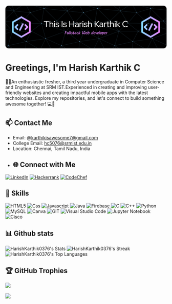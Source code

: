 ![Header](./github-header-image.png)
# Greetings, I'm Harish Karthik C
🌟🌐An enthusiastic fresher, a third year undergraduate in Computer Science and Engineering at SRM IST.Experienced in creating and improving user-friendly websites and creating impactful mobile apps with the latest technologies. Explore my repositories, and let's connect to build something awesome together! 💻🚀
## 📫 Contact Me
- Email: @karthikisawesome7@gmail.com
- College Email: hc5076@srmist.edu.in
- Location: Chennai, Tamil Nadu, India
- ## 🌐 Connect with Me
[![LinkedIn](https://img.shields.io/badge/linkedin-%230077B5.svg?style=for-the-badge&logo=linkedin&logoColor=white)](https://www.linkedin.com/in/harish-karthik-223077258)
[![Hackerrank](https://img.shields.io/badge/-Hackerrank-2EC866?style=for-the-badge&logo=HackerRank&logoColor=white)](https://www.hackerrank.com/profile/hc5076)
[![CodeChef](https://img.shields.io/badge/CodeChef-%23964B00.svg?style=for-the-badge&logo=CodeChef&logoColor=white)](https://www.codechef.com/users/srmcse_268)
## 🔧 Skills
![HTML5](https://img.shields.io/badge/html5-%23E34F26.svg?style=for-the-badge&logo=html5&logoColor=white)
![Css](https://img.shields.io/badge/CSS3-1572B6?style=for-the-badge&logo=css3&logoColor=white)
![Javascript](https://img.shields.io/badge/JavaScript-323330?style=for-the-badge&logo=javascript&logoColor=white)
![Java](https://img.shields.io/badge/Java-007396?style=for-the-badge&logo=javascript&logoColor=white)
![Firebase](https://img.shields.io/badge/Firebase-orange?style=for-the-badge&logo=firebase&logoColor=white)
![C](https://img.shields.io/badge/c-%2300599C.svg?style=for-the-badge&logo=c&logoColor=white)
![C++](https://img.shields.io/badge/c++-%2300599C.svg?style=for-the-badge&logo=c%2B%2B&logoColor=white)
![Python](https://img.shields.io/badge/python-3670A0?style=for-the-badge&logo=python&logoColor=ffdd54)
![MySQL](https://img.shields.io/badge/mysql-%2300000f.svg?style=for-the-badge&logo=mysql&logoColor=white)
![Canva](https://img.shields.io/badge/Canva-%2300C4CC.svg?style=for-the-badge&logo=Canva&logoColor=white)
![GIT](https://img.shields.io/badge/Git-fc6d26?style=for-the-badge&logo=git&logoColor=white)
![Visual Studio Code](https://img.shields.io/badge/Visual%20Studio%20Code-0078d7.svg?style=for-the-badge&logo=visual-studio-code&logoColor=white)
![Jupyter Notebook](https://img.shields.io/badge/jupyter-%23FA0F00.svg?style=for-the-badge&logo=jupyter&logoColor=white)
![Cisco](https://img.shields.io/badge/cisco-%23049fd9.svg?style=for-the-badge&logo=cisco&logoColor=black)
## 📊 Github stats
![HarishKarthik0376's Stats](https://github-readme-stats.vercel.app/api?username=HarishKarthik0376&theme=dark&show_icons=true&hide_border=true&count_private=true)
![HarishKarthik0376's Streak](https://github-readme-streak-stats.herokuapp.com/?user=HarishKarthik0376&theme=dark&hide_border=true)
![HarishKarthik0376's Top Languages](https://github-readme-stats.vercel.app/api/top-langs/?username=HarishKarthik0376&theme=dark&show_icons=true&hide_border=true&layout=compact)
## 🏆 GitHub Trophies
![](https://github-profile-trophy.vercel.app/?username=HarishKarthik0376&theme=dracula&no-frame=true&no-bg=true&margin-w=4)

[![](https://visitcount.itsvg.in/api?id=HarishKarthik0376&label=Profile%20Views&color=12&icon=0&pretty=true)](https://visitcount.itsvg.in)
